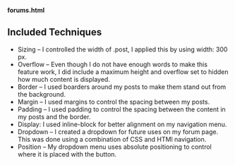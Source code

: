 **forums.html**

## Included Techniques
- Sizing – I controlled the width of .post, I applied this by using width: 300 px. 
- Overflow – Even though I do not have enough words to make this feature work, I did include a maximum height and overflow set to hidden how much content is displayed. 
- Border – I used boarders around my posts to make them stand out from the background. 
- Margin – I used margins to control the spacing between my posts. 
- Padding – I used padding to control the spacing between the content in my posts and the border. 
- Display: I used inline-block for better alignment on my navigation menu. 
- Dropdown – I created a dropdown for future uses on my forum page. This was done using a combination of CSS and HTMl navigation. 
- Position – My dropdown menu uses absolute positioning to control where it is placed with the button. 